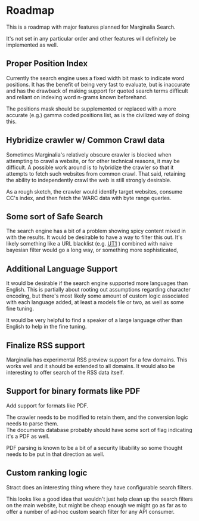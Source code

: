 # Roadmap

This is a roadmap with major features planned for Marginalia Search.

It's not set in any particular order and other features will definitely be implemented as well.

## Proper Position Index

Currently the search engine uses a fixed width bit mask to indicate word positions.  It has the benefit
of being very fast to evaluate, but is inaccurate and has the drawback of making support for quoted
search terms difficult and reliant on indexing word n-grams known beforehand.

The positions mask should be supplemented or replaced with a more accurate (e.g.) gamma coded positions
list, as is the civilized way of doing this.

## Hybridize crawler w/ Common Crawl data

Sometimes Marginalia's relatively obscure crawler is blocked when attempting to crawl a website, or for
other technical reasons, it may be difficult.  A possible work around is to hybridize the crawler so that
it attempts to fetch such websites from common crawl.  That said, retaining the ability to independently
crawl the web is still strongly desirable.

As a rough sketch, the crawler would identify target websites, consume CC's index, and then fetch the WARC data
with byte range queries.

## Some sort of Safe Search

The search engine has a bit of a problem showing spicy content mixed in with the results.  It would be desirable
to have a way to filter this out.  It's likely something like a URL blacklist (e.g. [UT1](https://dsi.ut-capitole.fr/blacklists/index_en.php) )
combined with naive bayesian filter would go a long way, or something more sophisticated,

## Additional Language Support

It would be desirable if the search engine supported more languages than English.  This is partially about
rooting out assumptions regarding character encoding, but there's most likely some amount of custom logic
associated with each language added, at least a models file or two, as well as some fine tuning.

It would be very helpful to find a speaker of a large language other than English to help in the fine tuning.

## Finalize RSS support

Marginalia has experimental RSS preview support for a few domains.  This works well and
it should be extended to all domains.  It would also be interesting to offer search of the
RSS data itself.

## Support for binary formats like PDF

Add support for formats like PDF.

The crawler needs to be modified to retain them, and the conversion logic needs to parse them.  
The documents database probably should have some sort of flag indicating it's a PDF as well.

PDF parsing is known to be a bit of a security libability so some thought needs to be put in
that direction as well.

## Custom ranking logic

Stract does an interesting thing where they have configurable search filters.

This looks like a good idea that wouldn't just help clean up the search filters on the main
website, but might be cheap enough we might go as far as to offer a number of ad-hoc custom search
filter for any API consumer.


